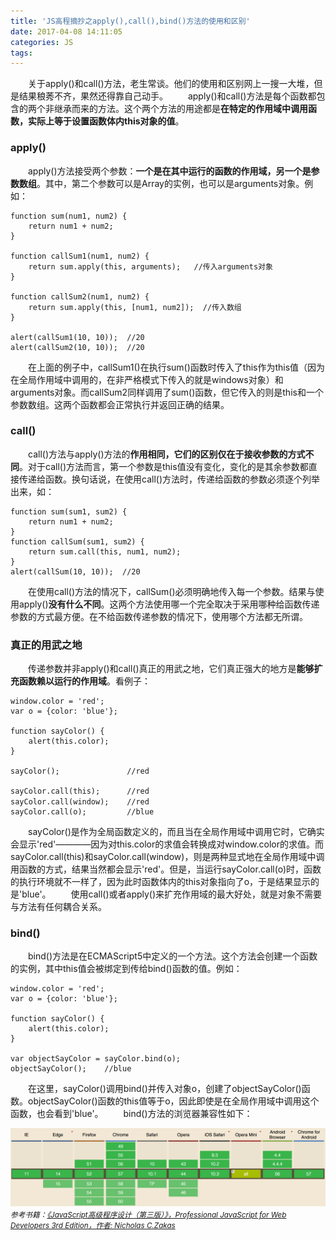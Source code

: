 ```yaml
---
title: 'JS高程摘抄之apply(),call(),bind()方法的使用和区别'
date: 2017-04-08 14:11:05
categories: JS
tags:
---
```

　　关于apply()和call()方法，老生常谈。他们的使用和区别网上一搜一大堆，但是结果稂莠不齐，果然还得靠自己动手。
　　apply()和call()方法是每个函数都包含的两个非继承而来的方法。这个两个方法的用途都是**在特定的作用域中调用函数，实际上等于设置函数体内this对象的值**。
<!-- more -->
### apply()
　　apply()方法接受两个参数：**一个是在其中运行的函数的作用域，另一个是参数数组**。其中，第二个参数可以是Array的实例，也可以是arguments对象。例如：
```
function sum(num1, num2) {
	return num1 + num2;
}

function callSum1(num1, num2) {
	return sum.apply(this, arguments);   //传入arguments对象
}

function callSum2(num1, num2) {
	return sum.apply(this, [num1, num2]);  //传入数组
}

alert(callSum1(10, 10));  //20
alert(callSum2(10, 10));  //20
```
　　在上面的例子中，callSum1()在执行sum()函数时传入了this作为this值（因为在全局作用域中调用的，在非严格模式下传入的就是windows对象）和arguments对象。而callSum2同样调用了sum()函数，但它传入的则是this和一个参数数组。这两个函数都会正常执行并返回正确的结果。
### call()
　　call()方法与apply()方法的**作用相同，它们的区别仅在于接收参数的方式不同**。对于call()方法而言，第一个参数是this值没有变化，变化的是其余参数都直接传递给函数。换句话说，在使用call()方法时，传递给函数的参数必须逐个列举出来，如：
```
function sum(sum1, sum2) {
	return num1 + num2;
}
function callSum(sum1, sum2) {
	return sum.call(this, num1, num2);
}
alert(callSum(10, 10));  //20
```
　　在使用call()方法的情况下，callSum()必须明确地传入每一个参数。结果与使用apply()**没有什么不同**。这两个方法使用哪一个完全取决于采用哪种给函数传递参数的方式最方便。在不给函数传递参数的情况下，使用哪个方法都无所谓。
### 真正的用武之地
　　传递参数并非apply()和call()真正的用武之地，它们真正强大的地方是**能够扩充函数赖以运行的作用域**。看例子：
```
window.color = 'red';
var o = {color: 'blue'};

function sayColor() {
	alert(this.color);
}

sayColor();               //red

sayColor.call(this);      //red
sayColor.call(window);    //red　　
sayColor.call(o);         //blue
```
　　sayColor()是作为全局函数定义的，而且当在全局作用域中调用它时，它确实会显示'red'————因为对this.color的求值会转换成对window.color的求值。而sayColor.call(this)和sayColor.call(window)，则是两种显式地在全局作用域中调用函数的方式，结果当然都会显示'red'。但是，当运行sayColor.call(o)时，函数的执行环境就不一样了，因为此时函数体内的this对象指向了o，于是结果显示的是'blue'。
　　使用call()或者apply()来扩充作用域的最大好处，就是对象不需要与方法有任何耦合关系。
### bind()
　　bind()方法是在ECMAScript5中定义的一个方法。这个方法会创建一个函数的实例，其中this值会被绑定到传给bind()函数的值。例如：
```
window.color = 'red';
var o = {color: 'blue'};

function sayColor() {
	alert(this.color);
}

var objectSayColor = sayColor.bind(o);
objectSayColor();    //blue
```
　　在这里，sayColor()调用bind()并传入对象o，创建了objectSayColor()函数。objectSayColor()函数的this值等于o，因此即使是在全局作用域中调用这个函数，也会看到'blue'。
　　bind()方法的浏览器兼容性如下：

![bind-support](howToUseApplyCallBind/bind-support.png)
　　
　　*<small>参考书籍：[《JavaScript高级程序设计（第三版）》，Professional JavaScript for Web Developers 3rd Edition，作者: Nicholas C.Zakas ](https://book.douban.com/subject/10546125/)*


